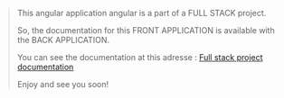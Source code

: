 >This angular application angular is a part of a FULL STACK project.
>
> So, the documentation for this FRONT APPLICATION is available with the BACK APPLICATION.
> 
> You can see the documentation at this adresse :
> [Full stack project documentation](https://github.com/noelmaurice/full_stack_jee_spring_security_jwt/blob/master/README.md)
> 
> Enjoy and see you soon!
>

